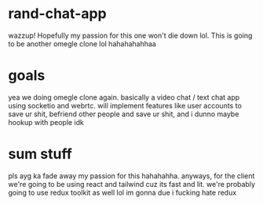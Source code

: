 # rand-chat-app

wazzup! Hopefully my passion for this one won't die down lol. This is going to be another omegle clone lol hahahahahhaa


# goals
yea we doing omegle clone again. basically a video chat / text chat app using socketio and webrtc. will implement features like user accounts to save ur shit, befriend other people and save ur shit, and i dunno maybe hookup with people idk

# sum stuff
pls ayg ka fade away my passion for this hahahahha. anyways, for the client we're going to be using react and tailwind cuz its fast and lit. we're probably going to use redux toolkit as well lol im gonna due i fucking hate redux
